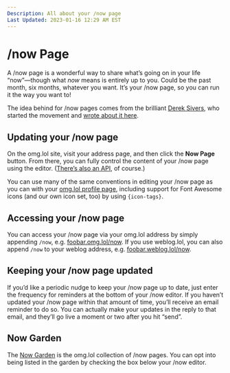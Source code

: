 ```yaml
---
Description: All about your /now page
Last Updated: 2023-01-16 12:29 AM EST
---
```


# /now Page

A /now page is a wonderful way to share what’s going on in your life “now”—though what _now_ means is entirely up to you. Could be the past month, six months, whatever you want. It’s your /now page, so you can run it the way you want to!

The idea behind for /now pages comes from the brilliant [Derek Sivers](https://sive.rs), who started the movement and [wrote about it here](https://sive.rs/nowff).

## Updating your /now page

On the omg.lol site, visit your address page, and then click the **Now Page** button. From there, you can fully control the content of your /now page using the editor. ([There’s also an API](https://api.omg.lol/#now-page), of course.)

You can use many of the same conventions in editing your /now page as you can with your [omg.lol profile page](https://home.omg.lol/info/editor), including support for Font Awesome icons (and our own icon set, too) by using `{icon-tags}`.

## Accessing your /now page

You can access your /now page via your omg.lol address by simply appending `/now`, e.g. [foobar.omg.lol/now](https://foobar.omg.lol/now). If you use weblog.lol, you can also append `/now` to your weblog address, e.g. [foobar.weblog.lol/now](https://foobar.weblog.lol/now).

## Keeping your /now page updated

If you’d like a periodic nudge to keep your /now page up to date, just enter the frequency for reminders at the bottom of your /now editor. If you haven’t updated your /now page within that amount of time, you’ll receive an email reminder to do so. You can actually make your updates in the reply to that email, and they’ll go live a moment or two after you hit “send”.

## Now Garden

The [Now Garden](https://now.garden) is the omg.lol collection of /now pages. You can opt into being listed in the garden by checking the box below your /now editor.
